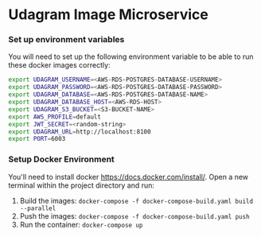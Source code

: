 # Udagram Image Microservice

### Set up environment variables

You will need to set up the following environment variable to be able to run these docker images correctly:

```bash
export UDAGRAM_USERNAME=<AWS-RDS-POSTGRES-DATABASE-USERNAME>
export UDAGRAM_PASSWORD=<AWS-RDS-POSTGRES-DATABASE-PASSWORD>
export UDAGRAM_DATABASE=<AWS-RDS-POSTGRES-DATABASE-NAME>
export UDAGRAM_DATABASE_HOST=<AWS-RDS-HOST>
export UDAGRAM_S3_BUCKET=<S3-BUCKET-NAME>
export AWS_PROFILE=default
export JWT_SECRET=<random-string>
export UDAGRAM_URL=http://localhost:8100
export PORT=6003
```

### Setup Docker Environment
You'll need to install docker https://docs.docker.com/install/. Open a new terminal within the project directory and run:

1. Build the images: `docker-compose -f docker-compose-build.yaml build --parallel`
2. Push the images: `docker-compose -f docker-compose-build.yaml push`
3. Run the container: `docker-compose up`
